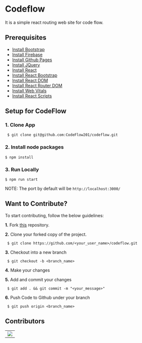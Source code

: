 # Codeflow

It is a simple react routing web site for code flow.


## Prerequisites

* [Install Bootstrap](https://www.npmjs.com/package/bootstrap)
* [Install Firebase](https://www.npmjs.com/package/firebase)
* [Install Github Pages](https://www.npmjs.com/package/gh-pages)
* [Install JQuery](https://www.npmjs.com/package/jquery)
* [Install React](https://www.npmjs.com/package/react)
* [Install React Bootstrap](https://www.npmjs.com/package/react-bootstrap)
* [Install React DOM](https://www.npmjs.com/package/react-dom)
* [Install React Router DOM](https://www.npmjs.com/package/react-router-dom)
* [Install Web Vitals](https://www.npmjs.com/package/web-vitals)
* [Install React Scripts](https://www.npmjs.com/package/react-scripts)



## Setup for CodeFlow

  ### 1. Clone App
  
 
     $ git clone git@github.com:CodeFlow201/codeflow.git

    
 ### 2. Install node packages
   ```
   $ npm install 
  ```
  
   ### 3. Run Locally 
   ```
   $ npm run start  
  ```
  NOTE: The port by default will be ```http://localhost:3000/```



## Want to Contribute?

To start contributing, follow the below guidelines: 

**1.**  Fork [this](git@github.com:CodeFlow201/codeflow.git) repository.

**2.**  Clone your forked copy of the project.

     $ git clone https://github.com/<your_user_name>/codeflow.git

     
**3.** Checkout into a new branch 

     $ git checkout -b <branch_name>

**4.** Make your changes

**5.** Add and commit your changes

     $ git add . && git commit -m "<your_message>"
     
**6.** Push Code to Github under your branch 

     $ git push origin <branch_name>   
     

## Contributors
<table>
  <tr>
    <td>
      <a href="https://github.com/CodeFlow201/codeflow/graphs/contributors">
        <img src="https://contrib.rocks/image?repo=CodeFlow201/codeflow" />
      </a>
     </td>
  </tr>
</table>
